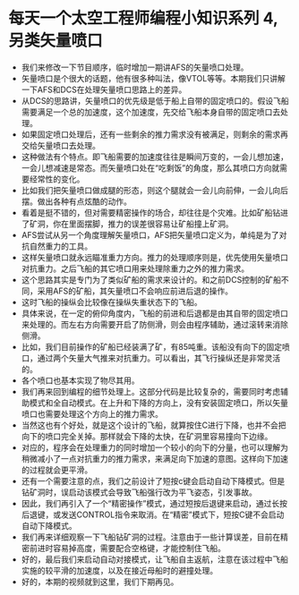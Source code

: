 每天一个太空工程师编程小知识系列 4, 另类矢量喷口
=======================================
- 我们来修改一下节目顺序，临时增加一期讲AFS的矢量喷口处理。
- 矢量喷口是个很大的话题，他有很多种叫法，像VTOL等等。本期我们只讲解一下AFS和DCS在处理矢量喷口思路上的差异。
- 从DCS的思路讲，矢量喷口的优先级是低于船上自带的固定喷口的。假设飞船需要满足一个总的加速度，这个加速度，先交给飞船本身自带的固定喷口去处理。
- 如果固定喷口处理后，还有一些剩余的推力需求没有被满足，则剩余的需求再交给矢量喷口去处理。
- 这种做法有个特点。即飞船需要的加速度往往是瞬间万变的，一会儿想加速，一会儿想减速是常态。而矢量喷口处在“吃剩饭”的角度，那么其喷口方向就需要经常性的变化。
- 比如我们把矢量喷口做成腿的形态，则这个腿就会一会儿向前伸，一会儿向后摆。做出各种有点炫酷的动作。
- 看着是挺不错的，但对需要精密操作的场合，却往往是个灾难。比如矿船钻进了矿洞，你在里面摆脚，推力的误差很容易让矿船撞上矿洞。
- AFS尝试从另一个角度理解矢量喷口，AFS把矢量喷口定义为，单纯是为了对抗自然重力的工具。
- 这样矢量喷口就永远瞄准重力方向。推力的处理顺序则是，优先使用矢量喷口对抗重力。之后飞船的其它喷口用来处理除重力之外的推力需求。
- 这个思路其实是专门为了类似矿船的需求来设计的。和之前DCS控制的矿船不同，采用AFS的矿船，其矢量喷口不会响应前进后退的操作。
- 这时飞船的操纵会比较像在操纵失重状态下的飞船。
- 具体来说，在一定的俯仰角度内，飞船的前进和后退都是由其自带的固定喷口来处理的。而左右方向需要开启了防侧滑，则会由程序辅助，通过滚转来消除侧滑。
- 比如，我们目前操作的矿船已经装满了矿，有85吨重。该船没有向下的固定喷口，通过两个矢量大气推来对抗重力。可以看出，其飞行操纵还是非常灵活的。
- 各个喷口也基本实现了物尽其用。
- 我们再来回到编程的细节处理上。这部分代码是比较复杂的，需要同时考虑辅助模式和全自动模式。在上升和下降的方向上，没有安装固定喷口，所以矢量喷口也需要处理这个方向上的推力需求。
- 当然这也有个好处，就是这个设计的飞船，就算按住C进行下降，也并不会把向下的喷口完全关掉。那样就会下降的太快，在矿洞里容易撞向下边缘。
- 对应的，程序会在处理重力的同时增加一个较小的向下的分量，也可以理解为稍微减小了一点对抗重力的推力需求，来满足向下加速的意图。这样向下加速的过程就会更平滑。
- 还有一个需要注意的点，我们之前设计了短按c键会启动自动下降模式。但是钻矿洞时，误启动该模式会导致飞船强行改为平飞姿态，引发事故。
- 因此，我们再引入了一个“精密操作”模式，通过短按后退键来启动，通过长按后退键，或发送CONTROL指令来取消。在“精密”模式下，短按C键不会启动自动下降模式。
- 我们再来详细观察一下飞船钻矿洞的过程。注意由于一些计算误差，目前在精密前进时容易掉高度，需要配合空格键，才能控制住飞船。
- 好的，最后我们来启动自动对接模式，让飞船自主返航，注意在该过程中飞船实施的较平滑的加速度，以及在接近母船时的避撞处理。
- 好的，本期的视频就到这里，我们下期再见。